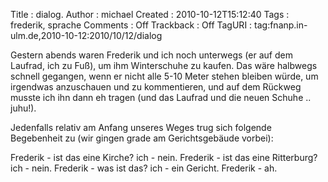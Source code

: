 Title     : dialog.
Author    : michael
Created   : 2010-10-12T15:12:40
Tags      : frederik, sprache
Comments  : Off
Trackback : Off
TagURI    : tag:fnanp.in-ulm.de,2010-10-12:2010/10/12/dialog

Gestern abends waren Frederik und ich noch unterwegs (er auf dem Laufrad, ich
zu Fuß), um ihm Winterschuhe zu kaufen. Das wäre halbwegs schnell gegangen,
wenn er nicht alle 5-10 Meter stehen bleiben würde, um irgendwas anzuschauen
und zu kommentieren, und auf dem Rückweg musste ich ihn dann eh tragen (und
das Laufrad und die neuen Schuhe .. juhu!).

Jedenfalls relativ am Anfang unseres Weges trug sich folgende Begebenheit zu
(wir gingen grade am Gerichtsgebäude vorbei):

Frederik - ist das eine Kirche?
ich - nein.
Frederik - ist das eine Ritterburg?
ich - nein.
Frederik - was ist das?
ich - ein Gericht.
Frederik - ah.
